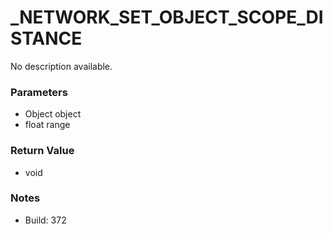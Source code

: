 # _NETWORK_SET_OBJECT_SCOPE_DISTANCE

No description available.

### Parameters
* Object object
* float range

### Return Value
* void

### Notes
* Build: 372

